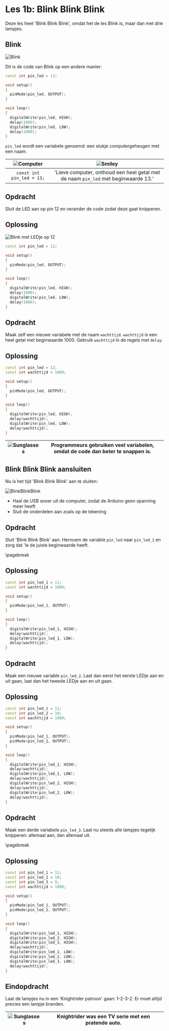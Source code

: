 # Les 1b: Blink Blink Blink

Deze les heet 'Blink Blink Blink', omdat het de les Blink is, maar dan met drie lampjes.

## Blink 

![Blink](1b_BlinkBlinkBlink_blink.png)

Dit is de code van Blink op een andere manier:

```c++
const int pin_led = 13;

void setup() 
{
  pinMode(pin_led, OUTPUT);
}

void loop() 
{
  digitalWrite(pin_led, HIGH);
  delay(1000);
  digitalWrite(pin_led, LOW);
  delay(1000);
}
```

`pin_led` wordt een variabele genoemd: een stukje computergeheugen met een naam.

![Computer](EmojiComputer.png) | ![Smiley](EmojiSmiley.png)
:-------------:|:----------------------------------------: 
`const int pin_led = 13;`|'Lieve computer, onthoud een heel getal met de naam `pin_led` met beginwaarde 13.'

## Opdracht

Sluit de LED aan op pin 12 en verander de code zodat deze gaat knipperen.

## Oplossing

![Blink met LEDje op 12](1b_BlinkBlinkBlink_blink_op_12.png)

```c++
const int pin_led = 12;

void setup() 
{
  pinMode(pin_led, OUTPUT);
}

void loop() 
{
  digitalWrite(pin_led, HIGH);
  delay(1000);
  digitalWrite(pin_led, LOW);
  delay(1000);
}
```

## Opdracht

Maak zelf een nieuwe variabele met de naam `wachttijd`. `wachttijd` is een heel getal met beginwaarde 1000.
Gebruik `wachttijd` in de regels met `delay`.

## Oplossing

```c++
const int pin_led = 12;
const int wachttijd = 1000;

void setup() 
{
  pinMode(pin_led, OUTPUT);
}

void loop() 
{
  digitalWrite(pin_led, HIGH);
  delay(wachttijd);
  digitalWrite(pin_led, LOW);
  delay(wachttijd);
}
```

![Sunglasses](EmojiSunglasses.png) | Programmeurs gebruiken veel variabelen, omdat de code dan beter te snappen is.
:-------------:|:----------------------------------------: 

## Blink Blink Blink aansluiten

Nu is het tijd 'Blink Blink Blink' aan te sluiten:

![BlinkBlinkBlink](1b_BlinkBlinkBlink.png)

 * Haal de USB snoer uit de computer, zodat de Arduino geen spanning meer heeft
 * Sluit de onderdelen aan zoals op de tekening

## Opdracht

Sluit 'Blink Blink Blink' aan. Hernoem de variable `pin_led` naar `pin_led_1`
en zorg dat 'ie de juiste beginwaarde heeft.

\pagebreak

## Oplossing

```c++
const int pin_led_1 = 11;
const int wachttijd = 1000;

void setup() 
{
  pinMode(pin_led_1, OUTPUT);
}

void loop() 
{
  digitalWrite(pin_led_1, HIGH);
  delay(wachttijd);
  digitalWrite(pin_led_1, LOW);
  delay(wachttijd);
}
```

## Opdracht

Maak een nieuwe variable `pin_led_2`. 
Laat dan eerst het eerste LEDje aan en uit gaan, laat dan het tweede LEDje aan en uit gaan.

## Oplossing

```c++
const int pin_led_1 = 11;
const int pin_led_2 = 10;
const int wachttijd = 1000;

void setup() 
{
  pinMode(pin_led_1, OUTPUT);
  pinMode(pin_led_2, OUTPUT);
}

void loop() 
{
  digitalWrite(pin_led_1, HIGH);
  delay(wachttijd);
  digitalWrite(pin_led_1, LOW);
  delay(wachttijd);
  digitalWrite(pin_led_2, HIGH);
  delay(wachttijd);
  digitalWrite(pin_led_2, LOW);
  delay(wachttijd);
}
```

## Opdracht

Maak een derde variabele `pin_led_3`. Laat nu steeds alle lampjes tegelijk knipperen: allemaal aan, dan allemaal uit.

\pagebreak

## Oplossing

```c++
const int pin_led_1 = 11;
const int pin_led_2 = 10;
const int pin_led_3 = 9;
const int wachttijd = 1000;

void setup() 
{
  pinMode(pin_led_1, OUTPUT);
  pinMode(pin_led_2, OUTPUT);
}

void loop() 
{
  digitalWrite(pin_led_1, HIGH);
  digitalWrite(pin_led_2, HIGH);
  digitalWrite(pin_led_3, HIGH);
  delay(wachttijd);
  digitalWrite(pin_led_1, LOW);
  digitalWrite(pin_led_2, LOW);
  digitalWrite(pin_led_3, LOW);
  delay(wachttijd);
}
```

## Eindopdracht

Laat de lampjes nu in een 'Knightrider patroon' gaan: 1-2-3-2. Er moet altijd precies een lampje branden.

![Sunglasses](EmojiSunglasses.png) | Knightrider was een TV serie met een pratende auto.
:-------------:|:----------------------------------------: 


